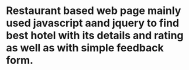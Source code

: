 # Restaurant based web page mainly used javascript aand jquery to find best hotel with its details and rating as well as with simple feedback form.
